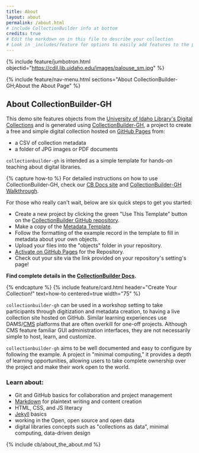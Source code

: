 ```yaml
---
title: About
layout: about
permalink: /about.html
# include CollectionBuilder info at bottom
credits: true
# Edit the markdown on in this file to describe your collection
# Look in _includes/feature for options to easily add features to the page
---
```


{% include feature/jumbotron.html objectid="https://cdil.lib.uidaho.edu/images/palouse_sm.jpg" %}

{% include feature/nav-menu.html sections="About CollectionBuilder-GH;About the About Page" %}

## About CollectionBuilder-GH

This demo site features objects from the [University of Idaho Library's Digital Collections](https://www.lib.uidaho.edu/digital/) and is generated using [CollectionBuilder-GH](https://github.com/CollectionBuilder/collectionbuilder-gh), a project to create a free and simple digital collection hosted on [GitHub Pages](https://pages.github.com/) from: 

- a CSV of collection metadata
- a folder of JPG images or PDF documents

`collectionbuilder-gh` is intended as a simple template for hands-on teaching about digital libraries.

{% capture how-to %}
For detailed instructions on how to use CollectionBuilder-GH, check our <a href="https://collectionbuilder.github.io/cb-docs/">CB Docs site</a> and <a href="https://collectionbuilder.github.io/cb-docs/docs/walkthroughs/gh-walkthrough/">CollectionBuilder-GH Walkthrough</a>.

For those who really can't wait, below are six quick steps to get you started:

- Create a new project by clicking the green "Use This Template" button on the <a href="https://github.com/CollectionBuilder/collectionbuilder-gh" target="_blank" rel="noopener">CollectionBuilder GitHub repository</a>.
- Make a copy of the <a href="https://docs.google.com/spreadsheets/d/1Uv9ytll0hysMOH1j-VL1lZx6PWvc1zf3L35sK_4IuzI/edit#gid=0" target="_blank" rel="noopener">Metadata Template</a>.
- Follow the formatting of the example record in the template to fill in metadata about your own objects.
- Upload your files into the "objects" folder in your repository.
- <a target="_blank" rel="noopener" href="https://help.github.com/en/articles/configuring-a-publishing-source-for-github-pages">Activate on GitHub Pages</a> for the Repository.
- Check out your site via the link provided on your repository's setting's page!

**Find complete details in the <a target="_blank" rel="noopener" href="https://collectionbuilder.github.io/cb-docs/">CollectionBuilder Docs</a>.**

{% endcapture %}
{% include feature/card.html header="Create Your Collection!" text=how-to centered=true width="75" %}

`collectionbuilder-gh` can be used in a workshop setting to take participants through digitization and metadata creation, to having a live collection site hosted on GitHub.
Similar learning experiences use DAMS/[CMS](https://en.wikipedia.org/wiki/Content_management_system) platforms that are often overkill for one-off projects. 
Although CMS feature familiar GUI administration interfaces, they are not necessarily simple to host, learn, and customize.

`collectionbuilder-gh` aims to be well documented and easy to configure by following the example.
A project in "minimal computing," it provides a depth of learning opportunities, allowing users to take complete ownership over the project and make their work open to the world.

### Learn about:

- Git and GitHub basics for collaboration and project management
- [Markdown](https://guides.github.com/features/mastering-markdown/) for plaintext writing and content creation
- HTML, CSS, and JS literacy
- [Jekyll](https://jekyllrb.com/) basics
- working in the Open, open source and open data
- digital libraries concepts such as "collections as data", minimal computing, data-driven design

<!-- IMPORTANT!!! DELETE this comment and the include below when you are finished editing this page for your collection. The include below introduces about page features. They will show up on your collection's about page until you delete it.  -->
{% include cb/about_the_about.md %} 
